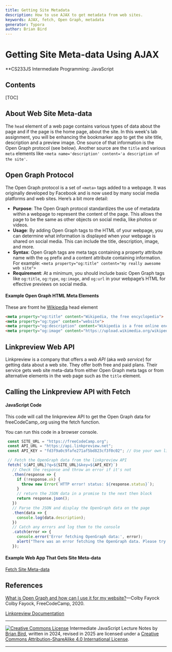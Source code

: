 ```yaml
---
title: Getting Site Metadata
description: How to use AJAX to get metadata from web sites.
keywords: AJAX, fetch, Open Graph, metadata
generator: Typora
author: Brian Bird
---
```


<h1>Getting Site Meta-data Using AJAX</h1></h1>

**CS233JS Intermediate Programming: JavaScript

<h2>Contents</h2>

[TOC]

## About Web Site Meta-data

The `head` element of a web page contains various types of data about the page and if the page is the home page, about the site. In this week's lab assignment, you will be enhancing the bookmarker app to get the site title, description and a preview image. One source of that information is the Open Graph protocol (see below). Another source are the `title` and various `meta` elements like `<meta name='description' content='a description of the site'`.

## Open Graph Protocol

The Open Graph protocol is a set of `<meta>` tags added to a webpage. It was originally developed by Facebook and is now used by many social media platforms and web sites. Here’s a bit more detail:

- **Purpose**: The Open Graph protocol standardizes the use of metadata within a webpage to represent the content of the page. This allows the page to be the same as other objects on social media, like photos or videos.
- **Usage**: By adding Open Graph tags to the HTML of your webpage, you can determine what information is displayed when your webpage is shared on social media. This can include the title, description, image, and more.
- **Syntax**: Open Graph tags are meta tags containing a property attribute name with the `og` prefix and a content attribute containing information. 
  For example: `<meta property="og:title" content="my really awesome web site">`
- **Requirement**: At a minimum, you should include basic Open Graph tags like `og:title`, `og:type`, `og:image`, and `og:url` in your webpage’s HTML for effective previews on social media.

#### Example Open Graph HTML Meta Elements

These are fromt he [Wikipedia](https://wikipedia.org) head element

```html
<meta property="og:title" content="Wikipedia, the free encyclopedia">
<meta property="og:type" content="website">
<meta property="og:description" content="Wikipedia is a free online encyclopedia, created and edited by volunteers around the world and hosted by the Wikimedia Foundation.">
<meta property="og:image" content="https://upload.wikimedia.org/wikipedia/en/thumb/8/80/Wikipedia-logo-v2.svg/2244px-Wikipedia-logo-v2.svg.png">
```



## Linkpreview Web API

Linkpreview is a company that offers a *web API* (aka *web service*) for getting data about a web site. They offer both free and paid plans. Their service gets web site meta-data from either Open Graph meta tags or from alternative elements in the web page such as the `title` element.

## Calling the Linkpreview API with Fetch

#### JavaScript Code

This code will call the linkpreview API to get the Open Graph data for freeCodeCamp,.org using the fetch function. 

You can run this code in a browser console.

```javascript
 const SITE_URL = "https://freeCodeCamp.org";
 const API_URL = "https://api.linkpreview.net";
 const API_KEY = "fd3f9a0c9fafe271af5bd823cf3f0c02"; // Use your own linkperview API key

 // Fetch the OpenGraph data from the linkpreview API
 fetch(`${API_URL}?q=${SITE_URL}&key=${API_KEY}`)
   // Check the response and throw an error if it's not
   .then(response => {
     if (!response.ok) {
       throw new Error(`HTTP error! status: ${response.status}`);
     }
     // return the JSON data in a promise to the next then block
     return response.json();
   })
   // Parse the JSON and display the OpenGraph data on the page
   .then(data => {
     console.log(data.description);
   })
   // Catch any errors and log them to the console
   .catch(error => {
     console.error('Error fetching OpenGraph data:', error);
     alert("There was an error fetching the OpenGraph data. Please try again.");
   });
```



#### Example Web App That Gets Site Meta-data

[Fetch Site Meta-data](https://lcc-cit.github.io/CS233JS-CourseMaterials/Examples/OpenGraphExample/)



## References

[What is Open Graph and how can I use it for my website?](https://www.freecodecamp.org/news/what-is-open-graph-and-how-can-i-use-it-for-my-website/)&mdash;Colby Fayock
Colby Fayock, FreeCodeCamp, 2020.

[Linkpreview Documentation](https://docs.linkpreview.net/)



---

[![Creative Commons License](https://i.creativecommons.org/l/by-sa/4.0/88x31.png)](http://creativecommons.org/licenses/by-sa/4.0/) Intermediate JavaScript Lecture Notes by [Brian Bird](https://profbird.dev), written in 2024, revised in <time>2025</time>  are licensed under a [Creative Commons Attribution-ShareAlike 4.0 International License](http://creativecommons.org/licenses/by-sa/4.0/). 

---